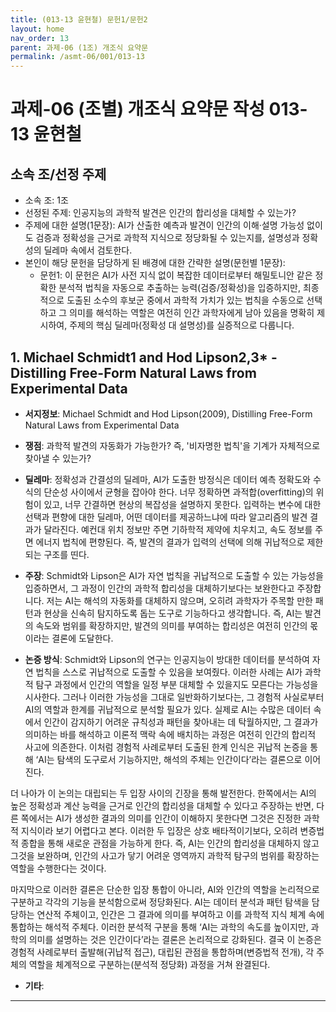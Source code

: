 ```yaml
---
title: (013-13 윤현철) 문헌1/문헌2
layout: home
nav_order: 13
parent: 과제-06 (1조) 개조식 요약문
permalink: /asmt-06/001/013-13
---
```


# 과제-06 (조별) 개조식 요약문 작성 013-13 윤현철

## 소속 조/선정 주제

- 소속 조: 1조
- 선정된 주제: 인공지능의 과학적 발견은 인간의 합리성을 대체할 수 있는가?
- 주제에 대한 설명(1문장): AI가 산출한 예측과 발견이 인간의 이해·설명 가능성 없이도 검증과 정확성을 근거로 과학적 지식으로 정당화될 수 있는지를, 설명성과 정확성의 딜레마 속에서 검토한다.
- 본인이 해당 문헌을 담당하게 된 배경에 대한 간략한 설명(문헌별 1문장):  
  - 문헌1: 이 문헌은 AI가 사전 지식 없이 복잡한 데이터로부터 해밀토니안 같은 정확한 분석적 법칙을 자동으로 추출하는 능력(검증/정확성)을 입증하지만, 최종적으로 도출된 소수의 후보군 중에서 과학적 가치가 있는 법칙을 수동으로 선택하고 그 의미를 해석하는 역할은 여전히 인간 과학자에게 남아 있음을 명확히 제시하여, 주제의 핵심 딜레마(정확성 대 설명성)를 실증적으로 다룹니다.

## 1. Michael Schmidt1 and Hod Lipson2,3* -  Distilling Free-Form Natural Laws from Experimental Data

- **서지정보**: Michael Schmidt and Hod Lipson(2009), Distilling Free-Form Natural Laws from Experimental Data

- **쟁점**: 과학적 발견의 자동화가 가능한가? 즉, '비자명한 법칙'을 기계가 자체적으로 찾아낼 수 있는가?
- **딜레마**: 
정확성과 간결성의 딜레마, AI가 도출한 방정식은 데이터 예측 정확도와 수식의 단순성 사이에서 균형을 잡아야 한다. 너무 정확하면 과적합(overfitting)의 위험이 있고, 너무 간결하면 현상의 복잡성을 설명하지 못한다.
입력하는 변수에 대한 선택과 편향에 대한 딜레마, 어떤 데이터를 제공하느냐에 따라 알고리즘의 발견 결과가 달라진다. 예컨대 위치 정보만 주면 기하학적 제약에 치우치고, 속도 정보를 주면 에너지 법칙에 편향된다. 즉, 발견의 결과가 입력의 선택에 의해 귀납적으로 제한되는 구조를 띤다.
- **주장**: 
Schmidt와 Lipson은 AI가 자연 법칙을 귀납적으로 도출할 수 있는 가능성을 입증하면서, 그 과정이 인간의 과학적 합리성을 대체하기보다는 보완한다고 주장합니다. 저는 AI는 해석의 자동화를 대체하지 않으며, 오히려 과학자가 주목할 만한 패턴과 현상을 신속히 탐지하도록 돕는 도구로 기능하다고 생각합니다. 즉, AI는 발견의 속도와 범위를 확장하지만, 발견의 의미를 부여하는 합리성은 여전히 인간의 몫이라는 결론에 도달한다.
- **논증 방식**:
Schmidt와 Lipson의 연구는 인공지능이 방대한 데이터를 분석하여 자연 법칙을 스스로 귀납적으로 도출할 수 있음을 보여줬다. 이러한 사례는 AI가 과학적 탐구 과정에서 인간의 역할을 일정 부분 대체할 수 있을지도 모른다는 가능성을 시사한다. 그러나 이러한 가능성을 그대로 일반화하기보다는, 그 경험적 사실로부터 AI의 역할과 한계를 귀납적으로 분석할 필요가 있다. 실제로 AI는 수많은 데이터 속에서 인간이 감지하기 어려운 규칙성과 패턴을 찾아내는 데 탁월하지만, 그 결과가 의미하는 바를 해석하고 이론적 맥락 속에 배치하는 과정은 여전히 인간의 합리적 사고에 의존한다. 이처럼 경험적 사례로부터 도출된 한계 인식은 귀납적 논증을 통해 ‘AI는 탐색의 도구로서 기능하지만, 해석의 주체는 인간이다’라는 결론으로 이어진다.

더 나아가 이 논의는 대립되는 두 입장 사이의 긴장을 통해 발전한다. 한쪽에서는 AI의 높은 정확성과 계산 능력을 근거로 인간의 합리성을 대체할 수 있다고 주장하는 반면, 다른 쪽에서는 AI가 생성한 결과의 의미를 인간이 이해하지 못한다면 그것은 진정한 과학적 지식이라 보기 어렵다고 본다. 이러한 두 입장은 상호 배타적이기보다, 오히려 변증법적 종합을 통해 새로운 관점을 가능하게 한다. 즉, AI는 인간의 합리성을 대체하지 않고 그것을 보완하며, 인간의 사고가 닿기 어려운 영역까지 과학적 탐구의 범위를 확장하는 역할을 수행한다는 것이다.

마지막으로 이러한 결론은 단순한 입장 통합이 아니라, AI와 인간의 역할을 논리적으로 구분하고 각각의 기능을 분석함으로써 정당화된다. AI는 데이터 분석과 패턴 탐색을 담당하는 연산적 주체이고, 인간은 그 결과에 의미를 부여하고 이를 과학적 지식 체계 속에 통합하는 해석적 주체다. 이러한 분석적 구분을 통해 ‘AI는 과학의 속도를 높이지만, 과학의 의미를 설명하는 것은 인간이다’라는 결론은 논리적으로 강화된다. 결국 이 논증은 경험적 사례로부터 출발해(귀납적 접근), 대립된 관점을 통합하며(변증법적 전개), 각 주체의 역할을 체계적으로 구분하는(분석적 정당화) 과정을 거쳐 완결된다.

- **기타**: 

---
